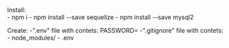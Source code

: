 Install:  
    - npm i
    - npm install --save sequelize
    - npm install --save mysql2

Create: 
    -".env" file with contets:  PASSWORD=<your sql password>
    -".gitignore" file with contets:
            - node_modules/
            - .env